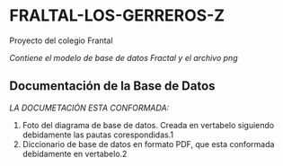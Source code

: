 # FRALTAL-LOS-GERREROS-Z
Proyecto del colegio Frantal

*Contiene el modelo de base de datos Fractal y el archivo png* 
## Documentación de la Base de Datos
*LA DOCUMETACIÓN ESTA CONFORMADA:*
1. Foto del diagrama de base de datos. Creada en vertabelo siguiendo debidamente las pautas corespondidas.1
2. Diccionario de base de datos en formato PDF, que esta conformada debidamente en vertabelo.2